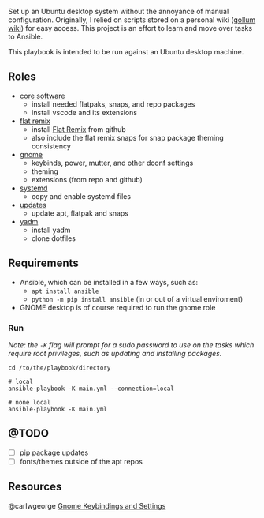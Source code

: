 Set up an Ubuntu desktop system without the annoyance of manual configuration. Originally, I relied on scripts stored on a personal wiki ([gollum wiki](https://github.com/gollum/gollum)) for easy access. This project is an effort to learn and move over tasks to Ansible. 

This playbook is intended to be run against an Ubuntu desktop machine.

## Roles

* [core software](roles/core_software)
  * install needed flatpaks, snaps, and repo packages
  * install vscode and its extensions
* [flat remix](roles/flat_remix)
  * install [Flat Remix](https://github.com/daniruiz/flat-remix-gtk) from github
  * also include the flat remix snaps for snap package theming consistency
* [gnome](roles/gnome)
  * keybinds, power, mutter, and other dconf settings
  * theming 
  * extensions (from repo and github)
* [systemd](roles/systemd)
  * copy and enable systemd files
* [updates](roles/updates)
  * update apt, flatpak and snaps
* [yadm](roles/yadm)
  * install yadm
  * clone dotfiles

## Requirements

* Ansible, which can be installed in a few ways, such as:
  * ```apt install ansible```
  * ```python -m pip install ansible``` (in or out of a virtual enviroment)
* GNOME desktop is of course required to run the gnome role
    
### Run

*Note: the ```-K``` flag will prompt for a sudo password to use on the tasks which require root privileges, such as updating and installing packages.*

```
cd /to/the/playbook/directory

# local
ansible-playbook -K main.yml --connection=local

# none local
ansible-playbook -K main.yml
```

## @TODO

- [ ] pip package updates
- [ ] fonts/themes outside of the apt repos
 
## Resources

@carlwgeorge [Gnome Keybindings and Settings](https://gist.github.com/carlwgeorge/c560a532b6929f49d9c0df52f75a68ae)
